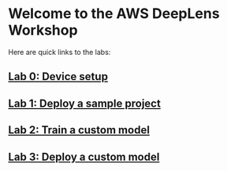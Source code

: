 # Welcome to the AWS DeepLens Workshop

Here are quick links to the labs:

## [Lab 0: Device setup](Lab0-Setup)



## [Lab 1: Deploy a sample project](Lab1-Deploy-sample-project)



## [Lab 2: Train a custom model](Lab2-Train-custom-model)



## [Lab 3: Deploy a custom model](Lab3-Deploy-custom-model)

